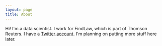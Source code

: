```yaml
---
layout: page
title: About
---
```



  Hi! I'm a data scientist. I work for FindLaw, which is part of Thomson Reuters. I have a [Twitter account](https://twitter.com/_dan_irons).  I'm planning on putting more stuff here later.
